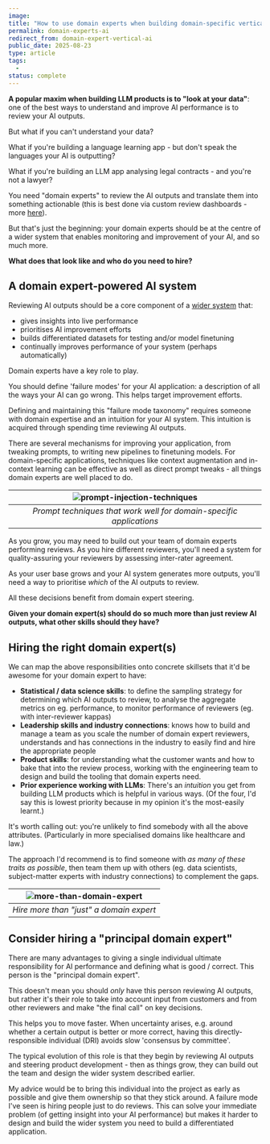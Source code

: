 ```yaml
---
image: 
title: "How to use domain experts when building domain-specific vertical AI" 
permalink: domain-experts-ai
redirect_from: domain-expert-vertical-ai
public_date: 2025-08-23
type: article
tags:
  - 
status: complete
---
```


**A popular maxim when building LLM products is to "look at your data"**: one of the best ways to understand and improve AI performance is to review your AI outputs.

But what if you can't understand your data?

What if you're building a language learning app - but don't speak the languages your AI is outputting?

What if you're building an LLM app analysing legal contracts - and you're not a lawyer?

You need "domain experts" to review the AI outputs and translate them into something actionable (this is best done via custom review dashboards - more [here](/review-dashboard)). 

But that's just the beginning: your domain experts should be at the centre of a wider system that enables monitoring and improvement of your AI, and so much more.

**What does that look like and who do you need to hire?**


## A domain expert-powered AI system

Reviewing AI outputs should be a core component of a [wider system](/llm-native-expert-system) that:

- gives insights into live performance
- prioritises AI improvement efforts
- builds differentiated datasets for testing and/or model finetuning
- continually improves performance of your system (perhaps automatically)

Domain experts have a key role to play.

You should define 'failure modes' for your AI application: a description of all the ways your AI can go wrong. This helps target improvement efforts.

Defining and maintaining this "failure mode taxonomy" requires someone with domain expertise and an intuition for your AI system. This intuition is acquired through spending time reviewing AI outputs.

There are several mechanisms for improving your application, from tweaking prompts, to writing new pipelines to finetuning models. For domain-specific applications, techniques like context augmentation and in-context learning can be effective as well as direct prompt tweaks - all things domain experts are well placed to do.


| ![prompt-injection-techniques](../assets/images/article-images/prompt-injection-techniques.png) | 
|:--:| 
| *Prompt techniques that work well for domain-specific applications* |


As you grow, you may need to build out your team of domain experts performing reviews. As you hire different reviewers, you'll need a system for quality-assuring your reviewers by assessing inter-rater agreement.

As your user base grows and your AI system generates more outputs, you'll need a way to prioritise *which* of the AI outputs to review. 

All these decisions benefit from domain expert steering.

**Given your domain expert(s) should do so much more than just review AI outputs, what other skills should they have?**


## Hiring the right domain expert(s)

We can map the above responsibilities onto concrete skillsets that it'd be awesome for your domain expert to have:

- **Statistical / data science skills**: to define the sampling strategy for determining which AI outputs to review, to analyse the aggregate metrics on eg. performance, to monitor performance of reviewers (eg. with inter-reviewer kappas)
- **Leadership skills and industry connections**: knows how to build and manage a team as you scale the number of domain expert reviewers, understands and has connections in the industry to easily find and hire the appropriate people
- **Product skills**: for understanding what the customer wants and how to bake that into the review process, working with the engineering team to design and build the tooling that domain experts need.
- **Prior experience working with LLMs**: There's an *intuition* you get from building LLM products which is helpful in various ways. (Of the four, I'd say this is lowest priority because in my opinion it's the most-easily learnt.)

It's worth calling out: you're unlikely to find somebody with all the above attributes. (Particularly in more specialised domains like healthcare and law.)

The approach I'd recommend is to find someone with *as many of these traits as possible*, then team them up with others (eg. data scientists, subject-matter experts with industry connections) to complement the gaps.


| ![more-than-domain-expert](../assets/images/article-images/more-than-just-domain-expert.png) | 
|:--:| 
| *Hire more than "just" a domain expert* |


## Consider hiring a "principal domain expert"

There are many advantages to giving a single individual ultimate responsibility for AI performance and defining what is good / correct. This person is the "principal domain expert".

This doesn't mean you should *only* have this person reviewing AI outputs, but rather it's their role to take into account input from customers and from other reviewers and make "the final call" on key decisions.

This helps you to move faster. When uncertainty arises, e.g. around whether a certain output is better or more correct, having this directly-responsible individual (DRI) avoids slow 'consensus by committee'.

The typical evolution of this role is that they begin by reviewing AI outputs and steering product development - then as things grow, they can build out the team and design the wider system described earlier.

My advice would be to bring this individual into the project as early as possible and give them ownership so that they stick around. A failure mode I've seen is hiring people just to do reviews. This can solve your immediate problem (of getting insight into your AI performance) but makes it harder to design and build the wider system you need to build a differentiated application.

